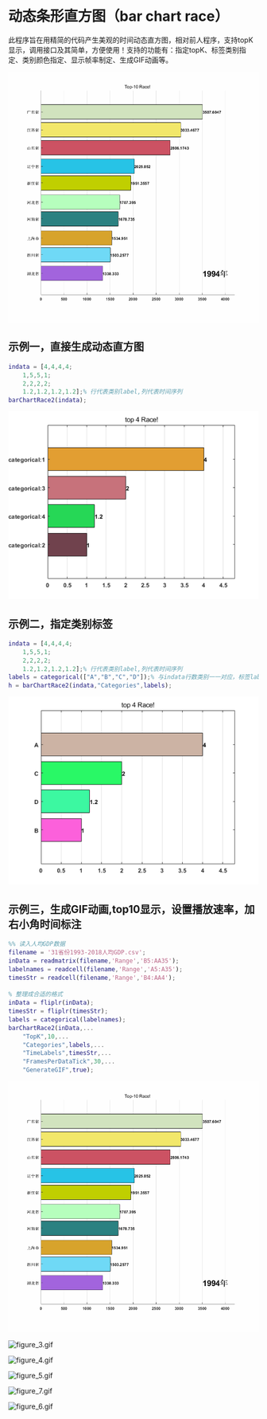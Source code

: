 # 动态条形直方图（bar chart race）
此程序旨在用精简的代码产生美观的时间动态直方图，相对前人程序，支持topK显示，调用接口及其简单，方便使用！支持的功能有：指定topK、标签类别指定、类别颜色指定、显示帧率制定、生成GIF动画等。


![output.gif](main_images/output.gif)


## 示例一，直接生成动态直方图

```matlab
indata = [4,4,4,4;
    1,5,5,1;
    2,2,2,2;
    1.2,1.2,1.2,1.2];% 行代表类别label,列代表时间序列
barChartRace2(indata);
```


![figure_0.png](main_images/figure_0.png)

  
## 示例二，指定类别标签

```matlab
indata = [4,4,4,4;
    1,5,5,1;
    2,2,2,2;
    1.2,1.2,1.2,1.2];% 行代表类别label,列代表时间序列
labels = categorical(["A","B","C","D"]);% 与indata行数类别一一对应，标签label
h = barChartRace2(indata,"Categories",labels);
```


![figure_1.png](main_images/figure_1.png)

## 示例三，生成GIF动画,top10显示，设置播放速率，加右小角时间标注

```matlab
%% 读入人均GDP数据
filename = '31省份1993-2018人均GDP.csv';
inData = readmatrix(filename,'Range','B5:AA35');
labelnames = readcell(filename,'Range','A5:A35');
timesStr = readcell(filename,'Range','B4:AA4');

% 整理成合适的格式
inData = fliplr(inData);
timesStr = fliplr(timesStr);
labels = categorical(labelnames);
barChartRace2(inData,...
    "TopK",10,...
    "Categories",labels,...
    "TimeLabels",timesStr,...
    "FramesPerDataTick",30,...
    "GenerateGIF",true);
```
![figure_2.gif](main_images/output.gif)

![figure_3.gif](main_images/GDP.gif)

![figure_4.gif](main_images/hostiptal.gif)

![figure_5.gif](main_images/housePrices.gif)

![figure_7.gif](main_images/populations.gif)

![figure_6.gif](main_images/wages.gif)

